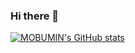 ### Hi there 👋

<!--
**MOBUMIN/MOBUMIN** is a ✨ _special_ ✨ repository because its `README.md` (this file) appears on your GitHub profile.

Here are some ideas to get you started:

- 🔭 I’m currently working on ...
- 🌱 I’m currently learning ...
- 👯 I’m looking to collaborate on ...
- 🤔 I’m looking for help with ...
- 💬 Ask me about ...
- 📫 How to reach me: ...
- 😄 Pronouns: ...
- ⚡ Fun fact: ...
-->

[![MOBUMIN's GitHub stats](https://github-readme-stats.vercel.app/api?username=MOBUMIN)](https://github.com/anuraghazra/github-readme-stats)
